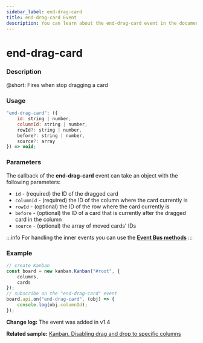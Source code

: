 ```yaml
---
sidebar_label: end-drag-card
title: end-drag-card Event
description: You can learn about the end-drag-card event in the documentation of the DHTMLX JavaScript Kanban library. Browse developer guides and API reference, try out code examples and live demos, and download a free 30-day evaluation version of DHTMLX Kanban.
---
```


# end-drag-card

### Description

@short: Fires when stop dragging a card

### Usage

~~~jsx {}
"end-drag-card": ({
    id: string | number,
    columnId: string | number,
    rowId?: string | number,
    before?: string | number,
    source?: array
}) => void;
~~~

### Parameters

The callback of the **end-drag-card** event can take an object with the following parameters:

- `id` - (required) the ID of the dragged card
- `columnId` - (required) the ID of the column where the card currently is
- `rowId` - (optional)  the ID of the row where the card currently is
- `before` - (optional) the ID of a card that is currently after the dragged card in the column
- `source` - (optional) the array of moved cards' IDs

:::info
For handling the inner events you can use the [**Event Bus methods**](api/overview/main_overview.md/#event-bus-methods)
:::

### Example

~~~jsx {7-9}
// create Kanban
const board = new kanban.Kanban("#root", {
    columns,
    cards
});
// subscribe on the "end-drag-card" event
board.api.on("end-drag-card", (obj) => {
    console.log(obj.columnId);
});
~~~

**Change log:** The event was added in v1.4

**Related sample:** [Kanban. Disabling drag and drop to specific columns](https://snippet.dhtmlx.com/nfv59yif?tag=kanban)